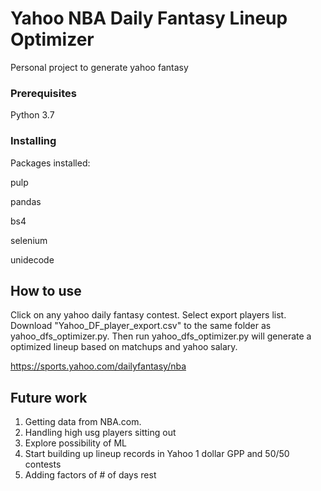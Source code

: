 # Yahoo NBA Daily Fantasy Lineup Optimizer

Personal project to generate yahoo fantasy 


### Prerequisites

Python 3.7

### Installing

Packages installed:

pulp

pandas

bs4

selenium

unidecode

## How to use

Click on any yahoo daily fantasy contest. Select export players list. Download "Yahoo_DF_player_export.csv" to the same folder as yahoo_dfs_optimizer.py. Then run yahoo_dfs_optimizer.py will generate a optimized lineup based on matchups and yahoo salary.

https://sports.yahoo.com/dailyfantasy/nba

## Future work

1. Getting data from NBA.com. 
2. Handling high usg players sitting out
3. Explore possibility of ML
4. Start building up lineup records in Yahoo 1 dollar GPP and 50/50 contests
5. Adding factors of # of days rest 
